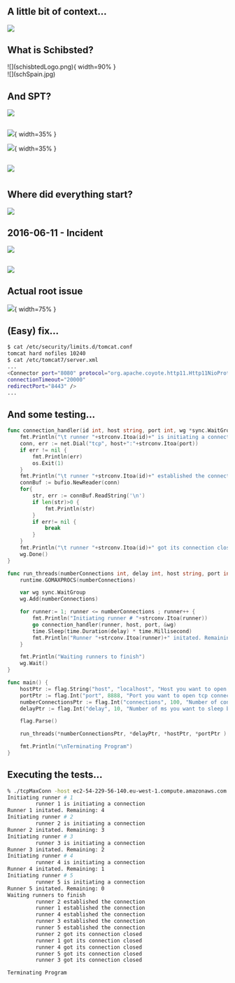 #

## A little bit of context...
![](excuse_me_rocks.jpg)

## What is Schibsted?
<div id="left">
![](schisbtedLogo.png){ width=90% }
</div>
<div id="right">
![](schSpain.jpg)
</div>

## And SPT?
![](schreboot.jpg)

## 
![](logo-3nd-round-alt.png){ width=35% }

![](YAMStransformation.png){ width=35% }

## 
![](YAMSarch.png)

#

## Where did everything start?

![](originalSanta.jpg)

## 2016-06-11 - Incident
![](apartment_building_collapses.gif)

## 
![](whereisthecodeMeme.jpg)

## Actual root issue
![](incidentReport.jpg){ width=75% }

## (Easy) fix...
```bash
$ cat /etc/security/limits.d/tomcat.conf
tomcat hard nofiles 10240
$ cat /etc/tomcat7/server.xml
...
<Connector port="8080" protocol="org.apache.coyote.http11.Http11NioProtocol"
connectionTimeout="20000"
redirectPort="8443" />
...
```

## And some testing...
```go
func connection_handler(id int, host string, port int, wg *sync.WaitGroup) {
    fmt.Println("\t runner "+strconv.Itoa(id)+" is initiating a connection")
    conn, err := net.Dial("tcp", host+":"+strconv.Itoa(port))
    if err != nil {
        fmt.Println(err)
        os.Exit(1)
    }
    fmt.Println("\t runner "+strconv.Itoa(id)+" established the connection")
    connBuf := bufio.NewReader(conn)
    for{
        str, err := connBuf.ReadString('\n')
        if len(str)>0 {
            fmt.Println(str)
        }
        if err!= nil {
            break
        }
    }
    fmt.Println("\t runner "+strconv.Itoa(id)+" got its connection closed")
    wg.Done()
}

func run_threads(numberConnections int, delay int, host string, port int) {
    runtime.GOMAXPROCS(numberConnections)

    var wg sync.WaitGroup
    wg.Add(numberConnections)

    for runner:= 1; runner <= numberConnections ; runner++ {
        fmt.Println("Initiating runner # "+strconv.Itoa(runner))
        go connection_handler(runner, host, port, &wg)
        time.Sleep(time.Duration(delay) * time.Millisecond)
        fmt.Println("Runner "+strconv.Itoa(runner)+" initated. Remaining: "+strconv.Itoa(numberConnections-runner))
    }

    fmt.Println("Waiting runners to finish")
    wg.Wait()
}

func main() {
    hostPtr := flag.String("host", "localhost", "Host you want to open tcp connections against")
    portPtr := flag.Int("port", 8888, "Port you want to open tcp connections against")
    numberConnectionsPtr := flag.Int("connections", 100, "Number of connections you want to open")
    delayPtr := flag.Int("delay", 10, "Number of ms you want to sleep between each connection creation")

    flag.Parse()

    run_threads(*numberConnectionsPtr, *delayPtr, *hostPtr, *portPtr )

    fmt.Println("\nTerminating Program")
}
```

## Executing the tests...

```bash
% ./tcpMaxConn -host ec2-54-229-56-140.eu-west-1.compute.amazonaws.com -port 8080 -connections 5 
Initiating runner # 1
         runner 1 is initiating a connection
Runner 1 initated. Remaining: 4
Initiating runner # 2
         runner 2 is initiating a connection
Runner 2 initated. Remaining: 3
Initiating runner # 3
         runner 3 is initiating a connection
Runner 3 initated. Remaining: 2
Initiating runner # 4
         runner 4 is initiating a connection
Runner 4 initated. Remaining: 1
Initiating runner # 5
         runner 5 is initiating a connection
Runner 5 initated. Remaining: 0
Waiting runners to finish
         runner 2 established the connection
         runner 1 established the connection
         runner 4 established the connection
         runner 3 established the connection
         runner 5 established the connection
         runner 2 got its connection closed
         runner 1 got its connection closed
         runner 4 got its connection closed
         runner 5 got its connection closed
         runner 3 got its connection closed

Terminating Program
```
